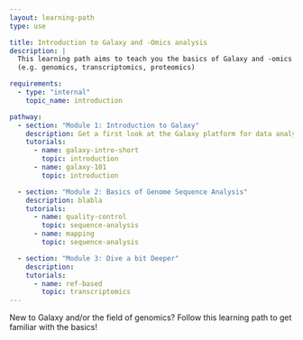```yaml
---
layout: learning-path
type: use

title: Introduction to Galaxy and -Omics analysis
description: |
  This learning path aims to teach you the basics of Galaxy and -omics data analysis
  (e.g. genomics, transcriptomics, proteomics)

requirements:
  - type: "internal"
    topic_name: introduction

pathway:
  - section: "Module 1: Introduction to Galaxy"
    description: Get a first look at the Galaxy platform for data analysis.
    tutorials:
      - name: galaxy-intro-short
        topic: introduction
      - name: galaxy-101
        topic: introduction

  - section: "Module 2: Basics of Genome Sequence Analysis"
    description: blabla
    tutorials:
      - name: quality-control
        topic: sequence-analysis
      - name: mapping
        topic: sequence-analysis

  - section: "Module 3: Dive a bit Deeper"
    description:
    tutorials:
      - name: ref-based
        topic: transcriptomics
---
```


New to Galaxy and/or the field of genomics? Follow this learning path to get familiar with the basics!

